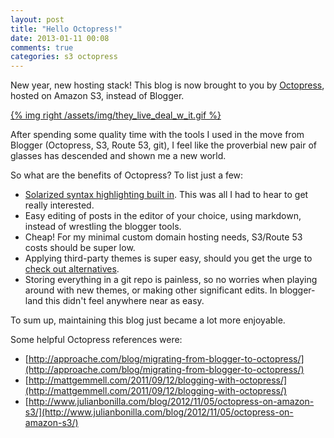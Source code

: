 ```yaml
---
layout: post
title: "Hello Octopress!"
date: 2013-01-11 00:08
comments: true
categories: s3 octopress
---
```


New year, new hosting stack! This blog is now brought to you by <a href="http://octopress.org/">Octopress</a>, hosted on Amazon S3, instead of Blogger.

<a href="http://en.wikipedia.org/wiki/They_live">{% img right /assets/img/they_live_deal_w_it.gif %}</a>

After spending some quality time with the tools I used in the move from Blogger (Octopress, S3, Route 53, git), I feel like the proverbial new pair of glasses has descended and shown me a new world.

So what are the benefits of Octopress? To list just a few:

- <a href="http://octopress.org/docs/blogging/code/">Solarized syntax highlighting built in</a>. This was all I had to hear to get really interested.
- Easy editing of posts in the editor of your choice, using markdown, instead of wrestling the blogger tools.
- Cheap! For my minimal custom domain hosting needs, S3/Route 53 costs should be super low.
- Applying third-party themes is super easy, should you get the urge to <a href="https://github.com/imathis/octopress/wiki/3rd-Party-Octopress-Themes">check out alternatives</a>.
- Storing everything in a git repo is painless, so no worries when playing around with new themes, or making other significant edits. In blogger-land this didn't feel anywhere near as easy.

To sum up, maintaining this blog just became a lot more enjoyable.

Some helpful Octopress references were:

- [http://approache.com/blog/migrating-from-blogger-to-octopress/](http://approache.com/blog/migrating-from-blogger-to-octopress/)
- [http://mattgemmell.com/2011/09/12/blogging-with-octopress/](http://mattgemmell.com/2011/09/12/blogging-with-octopress/)
- [http://www.julianbonilla.com/blog/2012/11/05/octopress-on-amazon-s3/](http://www.julianbonilla.com/blog/2012/11/05/octopress-on-amazon-s3/)


